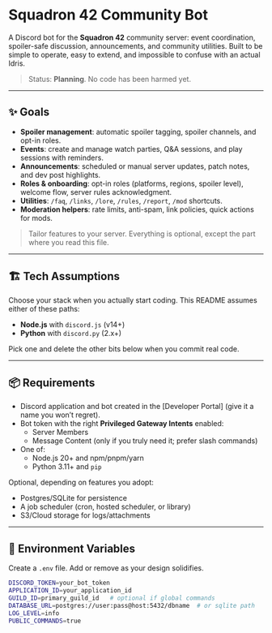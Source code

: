 # Squadron 42 Community Bot

A Discord bot for the **Squadron 42** community server: event coordination, spoiler-safe discussion, announcements, and community utilities. Built to be simple to operate, easy to extend, and impossible to confuse with an actual Idris.

> Status: **Planning**. No code has been harmed yet.

---

## ✨ Goals

- **Spoiler management**: automatic spoiler tagging, spoiler channels, and opt-in roles.
- **Events**: create and manage watch parties, Q&A sessions, and play sessions with reminders.
- **Announcements**: scheduled or manual server updates, patch notes, and dev post highlights.
- **Roles & onboarding**: opt-in roles (platforms, regions, spoiler level), welcome flow, server rules acknowledgment.
- **Utilities**: `/faq`, `/links`, `/lore`, `/rules`, `/report`, `/mod` shortcuts.
- **Moderation helpers**: rate limits, anti-spam, link policies, quick actions for mods.

> Tailor features to your server. Everything is optional, except the part where you read this file.

---

## 🏗️ Tech Assumptions

Choose your stack when you actually start coding. This README assumes either of these paths:

- **Node.js** with `discord.js` (v14+)  
- **Python** with `discord.py` (2.x+)

Pick one and delete the other bits below when you commit real code.

---

## 📦 Requirements

- Discord application and bot created in the [Developer Portal] (give it a name you won’t regret).
- Bot token with the right **Privileged Gateway Intents** enabled:
  - Server Members
  - Message Content (only if you truly need it; prefer slash commands)
- One of:
  - Node.js 20+ and npm/pnpm/yarn
  - Python 3.11+ and `pip`

Optional, depending on features you adopt:
- Postgres/SQLite for persistence
- A job scheduler (cron, hosted scheduler, or library)
- S3/Cloud storage for logs/attachments

---

## 🔐 Environment Variables

Create a `.env` file. Add or remove as your design solidifies.

```bash
DISCORD_TOKEN=your_bot_token
APPLICATION_ID=your_application_id
GUILD_ID=primary_guild_id   # optional if global commands
DATABASE_URL=postgres://user:pass@host:5432/dbname  # or sqlite path
LOG_LEVEL=info
PUBLIC_COMMANDS=true
